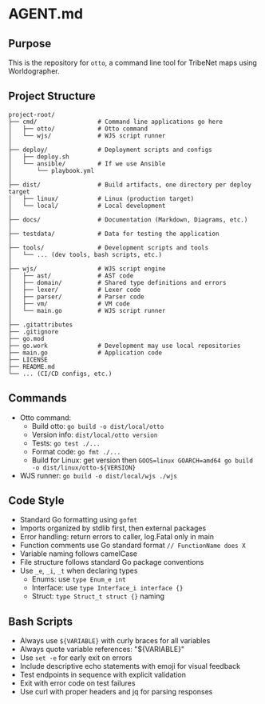 # AGENT.md

## Purpose
This is the repository for `otto`, a command line tool for TribeNet maps using Worldographer.

## Project Structure
    project-root/
    ├── cmd/                 # Command line applications go here
    │   ├── otto/            # Otto command
    │   └── wjs/             # WJS script runner
    │
    ├── deploy/              # Deployment scripts and configs
    │   ├── deploy.sh
    │   └── ansible/         # If we use Ansible
    │       └── playbook.yml
    │
    ├── dist/                # Build artifacts, one directory per deploy target
    │   ├── linux/           # Linux (production target)
    │   └── local/           # Local development
    │
    ├── docs/                # Documentation (Markdown, Diagrams, etc.)
    │
    ├── testdata/            # Data for testing the application
    │
    ├── tools/               # Development scripts and tools
    │   └── ... (dev tools, bash scripts, etc.)
    │
    ├── wjs/                 # WJS script engine
    │   ├── ast/             # AST code
    │   ├── domain/          # Shared type definitions and errors
    │   ├── lexer/           # Lexer code
    │   ├── parser/          # Parser code
    │   ├── vm/              # VM code
    │   └── main.go          # WJS script runner
    │
    ├── .gitattributes
    ├── .gitignore
    ├── go.mod
    ├── go.work              # Development may use local repositories
    ├── main.go              # Application code
    ├── LICENSE
    ├── README.md
    └── ... (CI/CD configs, etc.)

## Commands
* Otto command:
  * Build otto: `go build -o dist/local/otto`
  * Version info: `dist/local/otto version`
  * Tests: `go test ./...`
  * Format code: `go fmt ./...`
  * Build for Linux: get version then `GOOS=linux GOARCH=amd64 go build -o dist/linux/otto-${VERSION}`
* WJS runner: `go build -o dist/local/wjs ./wjs`

## Code Style
- Standard Go formatting using `gofmt`
- Imports organized by stdlib first, then external packages
- Error handling: return errors to caller, log.Fatal only in main
- Function comments use Go standard format `// FunctionName does X`
- Variable naming follows camelCase
- File structure follows standard Go package conventions
- Use `_e`, `_i`, `_t` when declaring types
  - Enums: use `type Enum_e int`
  - Interface: use `type Interface_i interface {}`
  - Struct: `type Struct_t struct {}` naming

## Bash Scripts
- Always use `${VARIABLE}` with curly braces for all variables
- Always quote variable references: "${VARIABLE}"
- Use `set -e` for early exit on errors
- Include descriptive echo statements with emoji for visual feedback
- Test endpoints in sequence with explicit validation
- Exit with error code on test failures
- Use curl with proper headers and jq for parsing responses
